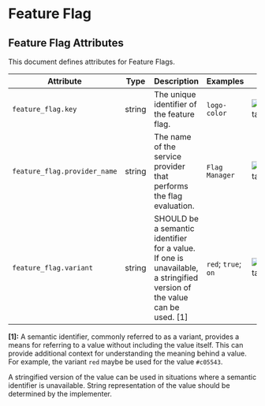 <!--- Hugo front matter used to generate the website version of this page:
--->

<!-- NOTE: THIS FILE IS AUTOGENERATED. DO NOT EDIT BY HAND. -->
<!-- see templates/registry/markdown/attribute_namespace.md.j2 -->

# Feature Flag

## Feature Flag Attributes

This document defines attributes for Feature Flags.

| Attribute                                                             | Type   | Description                                                                                                             | Examples            | Stability                                                        |
| --------------------------------------------------------------------- | ------ | ----------------------------------------------------------------------------------------------------------------------- | ------------------- | ---------------------------------------------------------------- |
| <a id="`feature_flag.key`">`feature_flag.key`</a>                     | string | The unique identifier of the feature flag.                                                                              | `logo-color`        | ![Experimental](https://img.shields.io/badge/-experimental-blue) |
| <a id="`feature_flag.provider_name`">`feature_flag.provider_name`</a> | string | The name of the service provider that performs the flag evaluation.                                                     | `Flag Manager`      | ![Experimental](https://img.shields.io/badge/-experimental-blue) |
| <a id="`feature_flag.variant`">`feature_flag.variant`</a>             | string | SHOULD be a semantic identifier for a value. If one is unavailable, a stringified version of the value can be used. [1] | `red`; `true`; `on` | ![Experimental](https://img.shields.io/badge/-experimental-blue) |

**[1]:** A semantic identifier, commonly referred to as a variant, provides a means
for referring to a value without including the value itself. This can
provide additional context for understanding the meaning behind a value.
For example, the variant `red` maybe be used for the value `#c05543`.

A stringified version of the value can be used in situations where a
semantic identifier is unavailable. String representation of the value
should be determined by the implementer.
